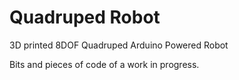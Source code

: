 # Quadruped Robot
3D printed 8DOF Quadruped Arduino Powered Robot 

Bits and pieces of code of a work in progress.

